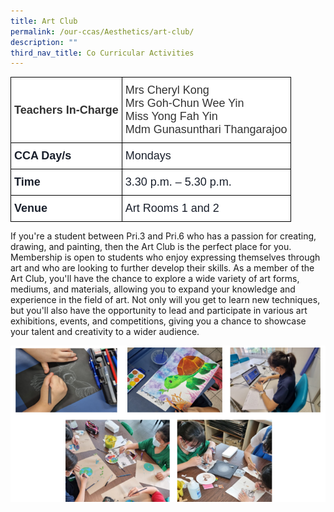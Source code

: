 ```yaml
---
title: Art Club
permalink: /our-ccas/Aesthetics/art-club/
description: ""
third_nav_title: Co Curricular Activities
---
```

<style type="text/css">
.tg  {border-collapse:collapse;border-spacing:0;}
.tg td{border-color:black;border-style:solid;border-width:1px;font-family:Arial, sans-serif;font-size:14px;
  overflow:hidden;padding:10px 5px;word-break:normal;}
.tg th{border-color:black;border-style:solid;border-width:1px;font-family:Arial, sans-serif;font-size:14px;
  font-weight:normal;overflow:hidden;padding:10px 5px;word-break:normal;}
.tg .tg-via6{background-color:#FFF;color:#1A202C;font-size:18px;font-weight:bold;text-align:left;vertical-align:middle}
.tg .tg-l3od{background-color:#FFF;color:#1A202C;font-size:18px;text-align:left;vertical-align:middle}
.tg .tg-ntp0{background-color:#FFF;color:#323232;font-size:18px;font-weight:bold;text-align:left;vertical-align:middle}
.tg .tg-y8at{background-color:#FFF;color:#323232;font-size:18px;text-align:left;vertical-align:middle}
</style>
<table class="tg">
<thead>
  <tr>
    <th class="tg-ntp0"><span style="color:#323232">Teachers In-Charge   </span></th>
    <th class="tg-y8at"><span style="color:#323232">Mrs Cheryl Kong</span><br><span style="color:#323232">Mrs Goh-Chun Wee Yin</span><br><span style="color:#323232">Miss Yong Fah Yin</span><br><span style="color:#323232">Mdm Gunasunthari Thangarajoo</span></th>
  </tr>
</thead>
<tbody>
  <tr>
    <td class="tg-via6">CCA Day/s   </td>
    <td class="tg-l3od">Mondays   </td>
  </tr>
  <tr>
    <td class="tg-via6">Time </td>
    <td class="tg-l3od">3.30 p.m. – 5.30 p.m.</td>
  </tr>
  <tr>
    <td class="tg-via6"> Venue   </td>
    <td class="tg-l3od">Art Rooms 1 and 2</td>
  </tr>
</tbody>
</table>
	
If you're a student between Pri.3 and Pri.6 who has a passion for creating, drawing, and painting, then the Art Club is the perfect place for you. Membership is open to students who enjoy expressing themselves through art and who are looking to further develop their skills. As a member of the Art Club, you'll have the chance to explore a wide variety of art forms, mediums, and materials, allowing you to expand your knowledge and experience in the field of art. Not only will you get to learn new techniques, but you'll also have the opportunity to lead and participate in various art exhibitions, events, and competitions, giving you a chance to showcase your talent and creativity to a wider audience.

![](/images/Art%20(1).png)